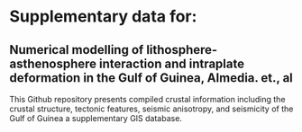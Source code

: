 # Supplementary data for:

## Numerical modelling of lithosphere-asthenosphere interaction and intraplate deformation in the Gulf of Guinea, Almedia. et., al



This Github repository presents compiled crustal information including the crustal structure, tectonic features, seismic anisotropy, and seismicity of the Gulf of Guinea a supplementary GIS database. 
